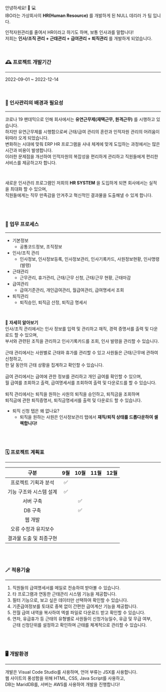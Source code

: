 안녕하세요! 👋 💻  
IBO라는 가상회사의 
**HR(Human Resource)**
를 개발하게 된 NULL 데리러 가 팀 입니다.  

인적자원관리를 줄여서 HR이라고 하기도 하며, 보통 인사과를 말합니다!  
저희는 
**인사/조직 관리 + 근태관리 + 급여관리 + 퇴직관리**
를 개발하게 되었습니다.

<br>

### 🕰️ 프로젝트 개발기간
***
2022-09-01 ~ 2022-12-14  

<br>
  
### 🔎 인사관리의 배경과 필요성
***
코로나 19 팬데믹으로 인해 회사에서는 
**유연근무제(재택근무, 원격근무)**
를 시행하고 있습니다.  
하지만 유연근무제를 시행함으로써 근태/급여 관리의 혼란과 인적자원 관리의 어려움이 뒤따라 오게 되었습니다.  
변화하는 시대에 맞춰 ERP HR 프로그램을 사내 체계에 맞게 도입하는 과정에서는 많은 시간과 비용이 발생합니다.  
이러한 문제점을 개선하여 인적자원의 복잡성을 편리하게 관리하고 직원들에게 편리한 서비스를 제공하고자 합니다.  
  
<br>

새로운 인사관리 프로그램인 저희의 
**HR SYSTEM**
을 도입하게 되면 회사에서는 실적을 최대화 할 수 있으며,  
직원들에게는 직무 만족감을 안겨주고 혁신적인 결과물을 도출해낼 수 있게 합니다.

<br><br>
  
### 📑 업무 프로세스
***
* 기본정보
  * 공통코드정보, 조직정보
* 인사/조직 관리
  * 인사정보, 인사정보등록, 인사정보관리, 인사기록카드, 사원정보현황, 인사명령(발령)
* 근태관리
  * 근무관리, 휴가관리, 근태/근무 신청, 근태/근무 현황, 근태마감
* 급여관리
  * 급여기준관리, 개인급여관리, 월급여관리, 급여명세서 조회
* 퇴직관리
  * 퇴직승인, 퇴직금 산정, 퇴직금 명세서

<br>

📂 
**자세히 알아보기**<br>
인사/조직 관리에서는 인사 정보를 입력 및 관리하고 재직, 경력 증명서를 출력 및 다운로드 할 수 있으며,  
부서와 관련된 조직을 관리하고 인사기록카드를 조회, 인사 발령을 관리할 수 있습니다.  
<br>
근태 관리에서는 사원별로 근태와 휴가를 관리할 수 있고 사원들은 근태/근무에 관하여 신청하고,  
한 달 동안의 근태 상황을 집계하고 확인할 수 있습니다.  
<br>
급여 관리에서는 급여에 관한 정보를 관리하고 개인 급여를 확인할 수 있으며,  
월 급여를 조회하고 출력, 급여명세서를 조회하여 출력 및 다운로드를 할 수 있습니다.  
<br>
퇴직 관리에서는 퇴직을 원하는 사원의 퇴직을 승인하고, 퇴직금을 조회하며  
퇴직금에 관한 퇴직증명서, 퇴직금명세서를 출력 및 다운로드 할 수 있습니다.
  * 퇴직 신청 탭은 왜 없나요?  
    * 퇴직을 원하는 사원은 인사정보관리 탭에서 
    **재직/퇴직 상태를 드롭다운하여 셀렉합니다!**

<br><br>

### 🗓️ 프로젝트 계획표
***  
구분|9월|10월|11월|12월  
:---:|:---:|:---:|:---:|:---:|
프로젝트 기획과 분석|✅|
기능 구조와 시스템 설계|✅|
서버 구축||✅|
DB 구축||✅|
웹 개발|
오류 수정과 유지보수|  
결과물 도출 및 최종구현|

<br><br>

### 🪄 적용기술
***  
1. 직원들의 급여명세서를 메일로 전송하여 받아볼 수 있습니다.
2. 타 프로그램과 연동한 근태관리 시스템 기능을 제공합니다.
3. 필터 기능으로, 보고 싶은 데이터만 선택하여 확인할 수 있습니다.
4. 기준급여정보를 토대로 중복 없이 간편한 급여계산 기능을 제공합니다.
5. 전월 급여 내역을 복사하여 엑셀 파일로 다운로드 받고 확인할 수 있습니다.
6. 연차, 유급휴가 등 근태의 유형별로 사원들이 신청가능일수, 유급 및 무급 여부,  
근태 신청단위를 설정하고 확인하며 근태를 체계적으로 관리할 수 있습니다.

<br><br>

### 🖥️ 개발환경
***  
개발은 Visual Code Studio를 사용하며, 언어 부류는 JSX를 사용합니다.  
웹 사이트의 풍성함을 위해 HTML, CSS, Java Script를 사용하고,  
DB는 MaridDB를, 서버는 AWS를 사용하여 개발을 진행합니다!
